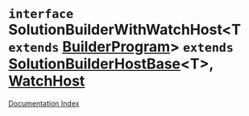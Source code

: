 # `interface` SolutionBuilderWithWatchHost\<T `extends` [BuilderProgram](../interface.BuilderProgram/README.md)> `extends` [SolutionBuilderHostBase](../interface.SolutionBuilderHostBase/README.md)\<T>, [WatchHost](../interface.WatchHost/README.md)

[Documentation Index](../README.md)

